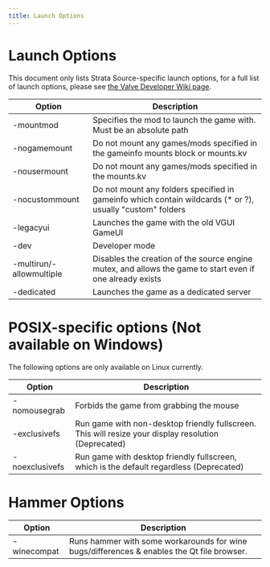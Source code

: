 ```yaml
---
title: Launch Options
---
```


# Launch Options

This document only lists Strata Source-specific launch options, for a full list
of launch options, please see
[the Valve Developer Wiki page](https://developer.valvesoftware.com/wiki/Command_Line_Options).

| Option                   | Description                                                                                                |
| ------------------------ | ---------------------------------------------------------------------------------------------------------- |
| -mountmod <path>         | Specifies the mod to launch the game with. Must be an absolute path                                        |
| -nogamemount             | Do not mount any games/mods specified in the gameinfo mounts block or mounts.kv                            |
| -nousermount             | Do not mount any games/mods specified in the mounts.kv                                                     |
| -nocustommount           | Do not mount any folders specified in gameinfo which contain wildcards (\* or ?), usually "custom" folders |
| -legacyui                | Launches the game with the old VGUI GameUI                                                                 |
| -dev                     | Developer mode                                                                                             |
| -multirun/-allowmultiple | Disables the creation of the source engine mutex, and allows the game to start even if one already exists  |
| -dedicated               | Launches the game as a dedicated server                                                                    |

# POSIX-specific options (Not available on Windows)

The following options are only available on Linux currently.

| Option         | Description                                                                                          |
| -------------- | ---------------------------------------------------------------------------------------------------- |
| -nomousegrab   | Forbids the game from grabbing the mouse                                                             |
| -exclusivefs   | Run game with non-desktop friendly fullscreen. This will resize your display resolution (Deprecated) |
| -noexclusivefs | Run game with desktop friendly fullscreen, which is the default regardless (Deprecated)              |

# Hammer Options

| Option      | Description                                                 |
| ----------- | ----------------------------------------------------------- |
| -winecompat | Runs hammer with some workarounds for wine bugs/differences & enables the Qt file browser. |
